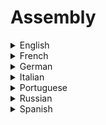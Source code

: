 # Assembly

<details>
  <summary>English</summary>
  
  ### Materials
- [Wikipedia Assembly Language](https://en.wikipedia.org/wiki/Assembly_language)
- [Tutorialspoint Assembly](https://www.tutorialspoint.com/assembly_programming/)
- [How to Read Assembly Language](https://wolchok.org/posts/how-to-read-assembly-language/)
- [Assembly Programming](https://homepage.cs.uiowa.edu/~ghosh/8-29-13.pdf)
- [6502 Introduction](http://www.obelisk.me.uk/6502/)
- [Programming in Assembly Language](https://bob.cs.sonoma.edu/IntroCompOrg-RPi/chp-asm.html)
- [Nayuki](https://www.nayuki.io/page/a-fundamental-introduction-to-x86-assembly-programming)
- [Assembly Programming](https://www.freebsd.org/doc/en_US.ISO8859-1/books/developers-handbook/x86.html)
- [x86 Assembly Guide](http://www.cs.virginia.edu/~evans/cs216/guides/x86.html)
- [Wikibooks](https://en.wikibooks.org/wiki/X86_Assembly)
- [Assembly Beginners](https://securityxploded.com/assembly-programming-beginners-guide.php)
- [Assembly Ubuntu](http://www.egr.unlv.edu/~ed/x86.html)
- [x86 Assembly](https://teambi0s.gitlab.io/bi0s-wiki/reversing/asm/)
- [Assembly Programming](http://www.peter-cockerell.net/aalp/html/frames.html)
- [IA-32 Assembly Programming](http://www.cs.umd.edu/~meesh/cmsc311/links/handouts/ia32.pdf)
- [The Art of Assembly Language](https://www.ic.unicamp.br/~pannain/mc404/aulas/pdfs/Art%20Of%20Intel%20x86%20Assembly.pdf)
- [Introduction to MIPS](https://cupola.gettysburg.edu/cgi/viewcontent.cgi?article=1001&amp;context=oer)
- [Assembly Atari Computers](https://www.atariarchives.org/alp/)
- [Assembly Language Programming](http://www.ece.utep.edu/courses/web3376/Notes_files/ee3376-assembly.pdf)
- [Introduction to Assembly](https://staffwww.fullcoll.edu/zding/fc241/f241.htm)
- [Elements of Assembly](https://www.mikroe.com/ebooks/architecture-and-programming-of-8051-mcus/elements-of-assembly-language)
- [Machine Language and Assembly](https://www.eit.lth.se/fileadmin/eit/courses/eit070/Laborationer/EIT070Lab03.pdf)
- [Assembly Programming](http://support.technologicalarts.ca/docs/NanoCore12/ThirdParty/HUANG-Chap02%20-%20HC12%20Assembler.pdf)
- [Assembly](https://yurichev.com/writings/UAL-EN.pdf)
- [Assembly of ATMEL-AVR](http://www.cse.unsw.edu.au/~cs2121/AVR/AVR-Assembler-Tutorial.pdf)
- [PC Assembly Language](http://www.scs.stanford.edu/05au-cs240c/lab/pcasm-book.pdf)
- [Assembly Step by Step](http://www.staroceans.org/kernel-and-driver/Assembly%20Language%20Step-By-Step%20-%20Programming%20with%20Linux%2C%203rd%20edition%20(Wiley%2C%202009%2C%200470497025).pdf)
- [ARM Book](http://arantxa.ii.uam.es/~gdrivera/sed/docs/ARMBook.pdf)
- [Computer Organization & Assembly Languages](https://www.csie.ntu.edu.tw/~pjcheng/course/asm2008/asm_ch1.pdf)
- [Assembly Programming](https://www.utdallas.edu/~dodge/EE2310/lec10.pdf)
- [Tiny Guide to Assembly](https://www.cs.dartmouth.edu/sergey/cs258/tiny-guide-to-x86-assembly.pdf)
- [Computer Organization & Assembly Language](https://www.csee.umbc.edu/~chang/cs313/topics/Slides01.pdf)
- [Assembly Reference](https://docs.oracle.com/cd/E19253-01/817-5477/817-5477.pdf)
- [Introduction to ARM Assembly](https://azeria-labs.com/writing-arm-assembly-part-1/)
- [Learn Assembly Language](http://asmtutor.com/)
- [Assembly Language](https://os.mbed.com/cookbook/Assembly-Language)
- [Assemnly in One Step](https://dwheeler.com/6502/oneelkruns/asm1step.html)
- [C++, C and Assembly Tutorials](http://www.kegel.com/academy/tutorials.html)
- [x86 Assembly for the PC](http://spot.pcc.edu/~wlara/asmx86/)
- [Assembly Tutorial](https://wiki.skullsecurity.org/Assembly)
- [Assembly Tutorial](http://programmedlessons.org/AssemblyTutorial/)
- [Assembler Simulator](https://schweigi.github.io/assembler-simulator/)
- [Assembly Links](https://www.csie.ntu.edu.tw/~cyy/courses/assembly/08fall/links/)
- [Assembly Guide](https://ocw.cs.pub.ro/courses/cns/labs/lab-02)
- [Intro to x86 Assembly](https://www.youtube.com/watch?v=wLXIWKUWpSs&amp;list=PLmxT2pVYo5LB5EzTPZGfFN0c2GDiSXgQe)
- [Assembly for Hackers](https://www.youtube.com/watch?v=K0g-twyhmQ4&amp;list=PLue5IPmkmZ-P1pDbF3vSQtuNquX0SZHpB)
- [Derek Banas](https://www.youtube.com/watch?v=ViNnfoE56V8&amp;list=PLGLfVvz_LVvQu9IwUcpn8KOZsOvoHx8sU)
- [MIPS 1](https://www.youtube.com/watch?v=PlavjNH_RRU&amp;list=PLylNWPMX1lPlmEeeMdbEFQo20eHAJL8hx)
- [MIPS 2](https://www.youtube.com/watch?v=qzSdglU0SBc&amp;list=PLylNWPMX1lPnipZzKdCWRj2-un5xvLLdK)
- [MIT 6.004 Assembly](https://www.youtube.com/watch?v=LbptX5Ac74s)
- [Assembly Intro](https://www.youtube.com/watch?v=xOm_jOeip_c)
- [Intro to Assembly](https://www.youtube.com/watch?v=H4Z0S9ZbC0g&amp;list=PL6y3-kASCE338MJ1tIGF-qmuGQqZMWUMz)
- [Assembly Language & Computer Architecture](https://www.youtube.com/watch?v=L1ung0wil9Y&ab_channel=MITOpenCourseWare)
- [Getting Started with Assembly](https://riptutorial.com/assembly)
</details>

<details>
  <summary>French</summary>
  
  ### Materials
- [Assembleur](https://repo.zenk-security.com/Programmation/initiation%20a%20la%20programmation%20en%20assembleur.pdf)
- [Programmation en Assembleur](http://www.technologuepro.com/microprocesseur/programmation-assembleur-microprocesseur.htm)
- [Apprende l'assembleur](https://benoit-m.developpez.com/assembleur/tutoriel/)
- [Introduction en assembleur](http://e-ressources.univ-avignon.fr/assembleur/co/Module_cours_1.html)
- [Initiation à l'assembleur](http://www2.ift.ulaval.ca/~marchand/ift17583/Supplement2.pdf)
- [Assembleur x86](http://ecariou.perso.univ-pau.fr/cours/archi/cours-8-assembleur.pdf)
</details>

<details>
  <summary>German</summary>
  
  ### Materials
- [Assembler](http://assembler.hpfsc.de/)
</details>

<details>
  <summary>Italian</summary>
  
  ### Materials
- [Programmazione Assembly](http://citeseerx.ist.psu.edu/viewdoc/download?doi=10.1.1.705.5365&amp;rep=rep1&amp;type=pdf)
- [Programmazione Assembly](https://home.deib.polimi.it/brandole/acsocr/L14%20-%20Assembly%20Programming.pdf)
- [La CPU Intel 8086: Architettura e Programmazione Assembly](http://www.ce.unipr.it/didattica/calcolatoriA/free-docs/lucidi.pdf)
- [La Programmazione Assembly](https://www.docenti.unina.it/webdocenti-be/allegati/materiale-didattico/73771)
- [Programmare in Assembly in GNU/Linux](http://linuxdidattica.org/docs/altre_scuole/planck/assembly-linux/assembly-linux.pdf)
</details>

<details>
  <summary>Portuguese</summary>
  
  ### Materials
- [Assembly Iniciante](http://www.avr-asm-download.de/beginner_pt.pdf)
- [Introdução à Programção em Assembly](https://fenix.tecnico.ulisboa.pt/downloadFile/1970943312312149/3-intro-assembly.pdf)
- [Linguagem Assembly](http://www.dca.fee.unicamp.br/~leopini/DISCIPLINAS/EA869/2018-1/c3-ARM-3.pdf)
</details>

<details>
  <summary>Russian</summary>
  
  ### Materials
- [Assembly Language](http://en.academic.ru/dic.nsf/enwiki/446)
- [Assembly](https://habr.com/post/345748/)
- [Assembly Programming](http://natalia.appmat.ru/c%26c%2B%2B/assembler.html)
- [Get Started with Assembly](http://rus-linux.net/MyLDP/algol/get_started_with_assembly_language_1.html)
- [Assembler](http://progopedia.ru/language/assembler/)
- [ASM](https://prog-cpp.ru/asm/)
</details>

<details>
  <summary>Spanish</summary>
  
  ### Materials
- [Programación en Ensamblador](https://www.exabyteinformatica.com/uoc/Informatica/Estructura_de_computadores/Estructura_de_computadores_(Modulo_6).pdf)
- [Instrucciones en Ensamblador](http://www.sc.ehu.es/sbweb/webcentro/automatica/web_8051/Contenido/set_8051/set8051.htm)
- [El Ensamblador](https://upcommons.upc.edu/bitstream/handle/2117/115067/asm.pdf)
- [Programación en Assembler](http://curso-cm.speccy.org/fr_cap4.html)
</details>